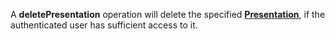 <a name="deletePresentation"></a>A **deletePresentation** operation will delete the specified <a href="#presentations">**Presentation**</a>, if the authenticated user has sufficient access to it.

